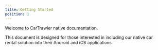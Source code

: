 ```yaml
---
title: Getting Started
position: 1
---
```


Welcome to CarTrawler native documentation.

This document is designed for those interested in including our native car rental solution into their Android and iOS applications.

<!-- Our native codebase is still under development and will evolve. -->

<!-- You'll succeed if you do this.
{: .success }

Here's some useful information.
{: .info }

Something may not happen if you try and do this.
{: .warning }

Something bad will happen if you do this.
{: .error } -->
